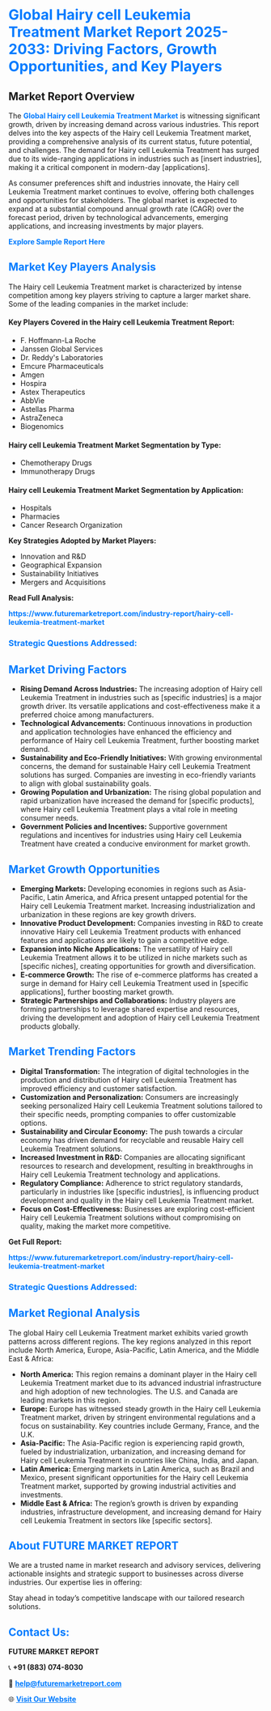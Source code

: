 <h1 style="color: #007BFF;">Global Hairy cell Leukemia Treatment Market Report 2025-2033: Driving Factors, Growth Opportunities, and Key Players</h1>

<section id="overview">
<h2>Market Report Overview</h2>
<p>The <a href="https://www.futuremarketreport.com/industry-report/hairy-cell-leukemia-treatment-market" style="color: #007BFF; text-decoration: none;"><strong>Global Hairy cell Leukemia Treatment Market</strong></a> is witnessing significant growth, driven by increasing demand across various industries. This report delves into the key aspects of the Hairy cell Leukemia Treatment market, providing a comprehensive analysis of its current status, future potential, and challenges. The demand for Hairy cell Leukemia Treatment has surged due to its wide-ranging applications in industries such as [insert industries], making it a critical component in modern-day [applications].</p>
<p>As consumer preferences shift and industries innovate, the Hairy cell Leukemia Treatment market continues to evolve, offering both challenges and opportunities for stakeholders. The global market is expected to expand at a substantial compound annual growth rate (CAGR) over the forecast period, driven by technological advancements, emerging applications, and increasing investments by major players.</p>
</section>

<section id="overview">
<p><a href="https://www.futuremarketreport.com/request-sample/reportId=61700" style="color: #007BFF; text-decoration: none;"><strong>Explore Sample Report Here</strong></a></p>
</section>

<section id="key-players">
<h2 style="color: #007BFF;">Market Key Players Analysis</h2>
<p>The Hairy cell Leukemia Treatment market is characterized by intense competition among key players striving to capture a larger market share. Some of the leading companies in the market include:</p>
<h4>Key Players Covered in the Hairy cell Leukemia Treatment Report:</h4>
<ul><li>F. Hoffmann-La Roche</li><li>Janssen Global Services</li><li>Dr. Reddy&#039;s Laboratories</li><li>Emcure Pharmaceuticals</li><li>Amgen</li><li>Hospira</li><li>Astex Therapeutics</li><li>AbbVie</li><li>Astellas Pharma</li><li>AstraZeneca</li><li>Biogenomics</li></ul>
<h4>Hairy cell Leukemia Treatment Market Segmentation by Type:</h4>
<ul><li>Chemotherapy Drugs</li><li>Immunotherapy Drugs</li></ul>

<h4>Hairy cell Leukemia Treatment Market Segmentation by Application:</h4>
<ul><li>Hospitals</li><li>Pharmacies</li><li>Cancer Research Organization</li></ul>
<p><strong>Key Strategies Adopted by Market Players:</strong></p>
<ul>
<li>Innovation and R&D</li>
<li>Geographical Expansion</li>
<li>Sustainability Initiatives</li>
<li>Mergers and Acquisitions</li>
</ul>
</section>

<section>
<p><strong>Read Full Analysis: </strong></p><a href="https://www.futuremarketreport.com/industry-report/hairy-cell-leukemia-treatment-market" style="color: #007BFF; text-decoration: none;"><strong>https://www.futuremarketreport.com/industry-report/hairy-cell-leukemia-treatment-market</strong></a>
<h3 style="color: #007BFF;">Strategic Questions Addressed:</h3>
</section>

<section id="driving-factors">
<h2 style="color: #007BFF;">Market Driving Factors</h2>
<ul>
<li><strong>Rising Demand Across Industries:</strong> The increasing adoption of Hairy cell Leukemia Treatment in industries such as [specific industries] is a major growth driver. Its versatile applications and cost-effectiveness make it a preferred choice among manufacturers.</li>
<li><strong>Technological Advancements:</strong> Continuous innovations in production and application technologies have enhanced the efficiency and performance of Hairy cell Leukemia Treatment, further boosting market demand.</li>
<li><strong>Sustainability and Eco-Friendly Initiatives:</strong> With growing environmental concerns, the demand for sustainable Hairy cell Leukemia Treatment solutions has surged. Companies are investing in eco-friendly variants to align with global sustainability goals.</li>
<li><strong>Growing Population and Urbanization:</strong> The rising global population and rapid urbanization have increased the demand for [specific products], where Hairy cell Leukemia Treatment plays a vital role in meeting consumer needs.</li>
<li><strong>Government Policies and Incentives:</strong> Supportive government regulations and incentives for industries using Hairy cell Leukemia Treatment have created a conducive environment for market growth.</li>
</ul>
</section>

<section id="growth-opportunities">
<h2 style="color: #007BFF;">Market Growth Opportunities</h2>
<ul>
<li><strong>Emerging Markets:</strong> Developing economies in regions such as Asia-Pacific, Latin America, and Africa present untapped potential for the Hairy cell Leukemia Treatment market. Increasing industrialization and urbanization in these regions are key growth drivers.</li>
<li><strong>Innovative Product Development:</strong> Companies investing in R&D to create innovative Hairy cell Leukemia Treatment products with enhanced features and applications are likely to gain a competitive edge.</li>
<li><strong>Expansion into Niche Applications:</strong> The versatility of Hairy cell Leukemia Treatment allows it to be utilized in niche markets such as [specific niches], creating opportunities for growth and diversification.</li>
<li><strong>E-commerce Growth:</strong> The rise of e-commerce platforms has created a surge in demand for Hairy cell Leukemia Treatment used in [specific applications], further boosting market growth.</li>
<li><strong>Strategic Partnerships and Collaborations:</strong> Industry players are forming partnerships to leverage shared expertise and resources, driving the development and adoption of Hairy cell Leukemia Treatment products globally.</li>
</ul>
</section>

<section id="trending-factors">
<h2 style="color: #007BFF;">Market Trending Factors</h2>
<ul>
<li><strong>Digital Transformation:</strong> The integration of digital technologies in the production and distribution of Hairy cell Leukemia Treatment has improved efficiency and customer satisfaction.</li>
<li><strong>Customization and Personalization:</strong> Consumers are increasingly seeking personalized Hairy cell Leukemia Treatment solutions tailored to their specific needs, prompting companies to offer customizable options.</li>
<li><strong>Sustainability and Circular Economy:</strong> The push towards a circular economy has driven demand for recyclable and reusable Hairy cell Leukemia Treatment solutions.</li>
<li><strong>Increased Investment in R&D:</strong> Companies are allocating significant resources to research and development, resulting in breakthroughs in Hairy cell Leukemia Treatment technology and applications.</li>
<li><strong>Regulatory Compliance:</strong> Adherence to strict regulatory standards, particularly in industries like [specific industries], is influencing product development and quality in the Hairy cell Leukemia Treatment market.</li>
<li><strong>Focus on Cost-Effectiveness:</strong> Businesses are exploring cost-efficient Hairy cell Leukemia Treatment solutions without compromising on quality, making the market more competitive.</li>
</ul>
</section>

<section>
<p><strong>Get Full Report: </strong></p><a href="https://www.futuremarketreport.com/industry-report/hairy-cell-leukemia-treatment-market" style="color: #007BFF; text-decoration: none;"><strong>https://www.futuremarketreport.com/industry-report/hairy-cell-leukemia-treatment-market</strong></a>
<h3 style="color: #007BFF;">Strategic Questions Addressed:</h3>
</section>


<section id="regional-analysis">
<h2 style="color: #007BFF;">Market Regional Analysis</h2>
<p>The global Hairy cell Leukemia Treatment market exhibits varied growth patterns across different regions. The key regions analyzed in this report include North America, Europe, Asia-Pacific, Latin America, and the Middle East & Africa:</p>
<ul>
<li><strong>North America:</strong> This region remains a dominant player in the Hairy cell Leukemia Treatment market due to its advanced industrial infrastructure and high adoption of new technologies. The U.S. and Canada are leading markets in this region.</li>
<li><strong>Europe:</strong> Europe has witnessed steady growth in the Hairy cell Leukemia Treatment market, driven by stringent environmental regulations and a focus on sustainability. Key countries include Germany, France, and the U.K.</li>
<li><strong>Asia-Pacific:</strong> The Asia-Pacific region is experiencing rapid growth, fueled by industrialization, urbanization, and increasing demand for Hairy cell Leukemia Treatment in countries like China, India, and Japan.</li>
<li><strong>Latin America:</strong> Emerging markets in Latin America, such as Brazil and Mexico, present significant opportunities for the Hairy cell Leukemia Treatment market, supported by growing industrial activities and investments.</li>
<li><strong>Middle East & Africa:</strong> The region’s growth is driven by expanding industries, infrastructure development, and increasing demand for Hairy cell Leukemia Treatment in sectors like [specific sectors].</li>
</ul>
</section>

<footer>
<h2 style="color: #007BFF;">About FUTURE MARKET REPORT</h2>
<p>We are a trusted name in market research and advisory services, delivering actionable insights and strategic support to businesses across diverse industries. Our expertise lies in offering:</p>

<p>Stay ahead in today’s competitive landscape with our tailored research solutions.</p>

<h2 style="color: #007BFF;">Contact Us:</h2>
<p><strong>FUTURE MARKET REPORT</strong></p>
<p>📞 <strong>+91 (883) 074-8030</strong></p>
<p>📧 <strong><a href="mailto:help@futuremarketreport.com" style="color: #007BFF;">help@futuremarketreport.com</a></strong></p>
<p>🌐 <strong><a href="https://www.futuremarketreport.com/" style="color: #007BFF;">Visit Our Website</a></strong></p>
</footer>